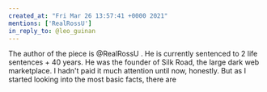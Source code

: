 ```yaml
---
created_at: "Fri Mar 26 13:57:41 +0000 2021"
mentions: ['RealRossU']
in_reply_to: @leo_guinan
---
```


The author of the piece is @RealRossU . He is currently sentenced to 2 life sentences + 40 years. He was the founder of Silk Road, the large dark web marketplace. I hadn't paid it much attention until now, honestly. But as I started looking into the most basic facts, there are
